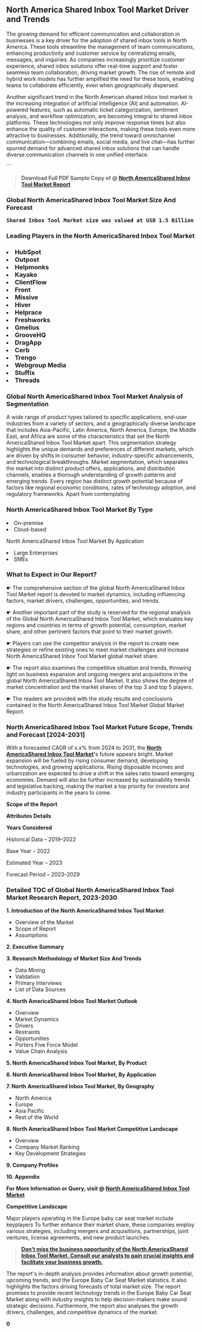 <p><h2>North America Shared Inbox Tool Market Driver and Trends</h2><p>The growing demand for efficient communication and collaboration in businesses is a key driver for the adoption of shared inbox tools in North America. These tools streamline the management of team communications, enhancing productivity and customer service by centralizing emails, messages, and inquiries. As companies increasingly prioritize customer experience, shared inbox solutions offer real-time support and foster seamless team collaboration, driving market growth. The rise of remote and hybrid work models has further amplified the need for these tools, enabling teams to collaborate efficiently, even when geographically dispersed.</p><p>Another significant trend in the North American shared inbox tool market is the increasing integration of artificial intelligence (AI) and automation. AI-powered features, such as automatic ticket categorization, sentiment analysis, and workflow optimization, are becoming integral to shared inbox platforms. These technologies not only improve response times but also enhance the quality of customer interactions, making these tools even more attractive to businesses. Additionally, the trend toward omnichannel communication—combining emails, social media, and live chat—has further spurred demand for advanced shared inbox solutions that can handle diverse communication channels in one unified interface.</p>```</p><blockquote id="" class=""><strong>Download Full PDF Sample Copy of @&nbsp;<a href="https://www.verifiedmarketreports.com/download-sample/?rid=304960&utm_source=GitHub-Jan&utm_medium=265" target="_blank">North AmericaShared Inbox Tool Market Report</a>&nbsp;&nbsp;</strong></blockquote><h3 id="" class=""><strong>Global&nbsp;North AmericaShared Inbox Tool Market Size And Forecast</strong></h3><pre class="reader-text-block__code-block"><strong>Shared Inbox Tool Market size was valued at USD 1.5 Billion in 2022 and is projected to reach USD 3.2 Billion by 2030, growing at a CAGR of 12.5% from 2024 to 2030.</strong></pre><h3 id="" class="">Leading Players in the&nbsp;North AmericaShared Inbox Tool Market</h3><h3 class=""></Li><Li>HubSpot</Li><Li> Outpost</Li><Li> Helpmonks</Li><Li> Kayako</Li><Li> ClientFlow</Li><Li> Front</Li><Li> Missive</Li><Li> Hiver</Li><Li> Helprace</Li><Li> Freshworks</Li><Li> Gmelius</Li><Li> GrooveHQ</Li><Li> DragApp</Li><Li> Cerb</Li><Li> Trengo</Li><Li> Webgroup Media</Li><Li> Stuffix</Li><Li> Threads</h3><h3 id="" class="">Global&nbsp;North AmericaShared Inbox Tool Market Analysis of Segmentation</h3><p id="" class="">A wide range of product types tailored to specific applications, end-user industries from a variety of sectors, and a geographically diverse landscape that includes Asia-Pacific, Latin America, North America, Europe, the Middle East, and Africa are some of the characteristics that set the North AmericaShared Inbox Tool Market apart. This segmentation strategy highlights the unique demands and preferences of different markets, which are driven by shifts in consumer behavior, industry-specific advancements, and technological breakthroughs. Market segmentation, which separates the market into distinct product offers, applications, and distribution channels, enables a thorough understanding of growth patterns and emerging trends. Every region has distinct growth potential because of factors like regional economic conditions, rates of technology adoption, and regulatory frameworks. Apart from contemplating</p><h3 id="" class="">North AmericaShared Inbox Tool Market&nbsp;By Type</h3><p></Li><Li>On-premise</Li><Li> Cloud-based</p><div class="" data-test-id=""><p>North AmericaShared Inbox Tool Market&nbsp;By Application</p></div><p class=""></Li><Li>Large Enterprises</Li><Li> SMEs</p><div class="" data-test-id=""><h3><span class="">What to Expect in Our Report?</span></h3></div><div class="" data-test-id=""><p><span class="">☛ The comprehensive section of the global North AmericaShared Inbox Tool Market report is devoted to market dynamics, including influencing factors, market drivers, challenges, opportunities, and trends.</span></p></div><div class="" data-test-id=""><p><span class="">☛ Another important part of the study is reserved for the regional analysis of the Global North AmericaShared Inbox Tool Market, which evaluates key regions and countries in terms of growth potential, consumption, market share, and other pertinent factors that point to their market growth.</span></p></div><div class="" data-test-id=""><p><span class="">☛ Players can use the competitor analysis in the report to create new strategies or refine existing ones to meet market challenges and increase North AmericaShared Inbox Tool Market global market share.</span></p></div><div class="" data-test-id=""><p><span class="">☛ The report also examines the competitive situation and trends, throwing light on business expansion and ongoing mergers and acquisitions in the global North AmericaShared Inbox Tool Market. It also shows the degree of market concentration and the market shares of the top 3 and top 5 players.</span></p></div><div class="" data-test-id=""><p><span class="">☛ The readers are provided with the study results and conclusions contained in the North AmericaShared Inbox Tool Market Global Market Report.</span></p></div><div class="" data-test-id=""><h3><span class="">North AmericaShared Inbox Tool Market Future Scope, Trends and Forecast [2024-2031]</span></h3></div><div class="" data-test-id=""><p><span class="">With a forecasted CAGR of x.x% from 2024 to 2031, the <strong><a href="https://www.verifiedmarketreports.com/download-sample/?rid=304960&utm_source=GitHub-Jan&utm_medium=265" target="_blank">North AmericaShared Inbox Tool Market</a>'</strong>s future appears bright. Market expansion will be fueled by rising consumer demand, developing technologies, and growing applications. Rising disposable incomes and urbanization are expected to drive a shift in the sales ratio toward emerging economies. Demand will also be further increased by sustainability trends and legislative backing, making the market a top priority for investors and industry participants in the years to come.</span></p><p id="ember66" class="ember-view reader-text-block__paragraph"><strong>Scope of the Report</strong></p><p id="ember67" class="ember-view reader-text-block__paragraph"><strong>Attributes Details</strong></p><p id="ember68" class="ember-view reader-text-block__paragraph"><strong>Years Considered</strong></p><p id="ember69" class="ember-view reader-text-block__paragraph">Historical Data &ndash; 2019&ndash;2022</p><p id="ember70" class="ember-view reader-text-block__paragraph">Base Year &ndash; 2022</p><p id="ember71" class="ember-view reader-text-block__paragraph">Estimated Year &ndash; 2023</p><p id="ember72" class="ember-view reader-text-block__paragraph">Forecast Period &ndash; 2023&ndash;2029</p></div><h3 id="" class="">Detailed TOC of Global North AmericaShared Inbox Tool Market Research Report, 2023-2030</h3><p id="" class=""><strong>1. Introduction of the North AmericaShared Inbox Tool Market</strong></p><ul><li>Overview of the Market</li><li>Scope of Report</li><li>Assumptions</li></ul><p id="" class=""><strong>2. Executive Summary</strong></p><p id="" class=""><strong>3. Research Methodology of Market Size And Trends</strong></p><ul><li>Data Mining</li><li>Validation</li><li>Primary Interviews</li><li>List of Data Sources</li></ul><p id="" class=""><strong>4. North AmericaShared Inbox Tool Market Outlook</strong></p><ul><li>Overview</li><li>Market Dynamics</li><li>Drivers</li><li>Restraints</li><li>Opportunities</li><li>Porters Five Force Model</li><li>Value Chain Analysis</li></ul><p id="" class=""><strong>5. North AmericaShared Inbox Tool Market, By Product</strong></p><p id="" class=""><strong>6. North AmericaShared Inbox Tool Market, By Application</strong></p><p id="" class=""><strong>7. North AmericaShared Inbox Tool Market, By Geography</strong></p><ul><li>North America</li><li>Europe</li><li>Asia Pacific</li><li>Rest of the World</li></ul><p id="" class=""><strong>8. North AmericaShared Inbox Tool Market Competitive Landscape</strong></p><ul><li>Overview</li><li>Company Market Ranking</li><li>Key Development Strategies</li></ul><p id="" class=""><strong>9. Company Profiles</strong></p><p id="" class=""><strong>10. Appendix</strong></p><p><strong>For More Information or Query, visit&nbsp;@ <a href="https://www.verifiedmarketreports.com/product/shared-inbox-tool-market/" target="_blank">North AmericaShared Inbox Tool Market</a></strong></p><p id="ember61" class="ember-view reader-text-block__paragraph"><strong>Competitive Landscape</strong></p><p id="ember62" class="ember-view reader-text-block__paragraph">Major players operating in the Europe baby car seat market include keyplayers To further enhance their market share, these companies employ various strategies, including mergers and acquisitions, partnerships, joint ventures, license agreements, and new product launches.</p><blockquote id="ember63" class="ember-view reader-text-block__blockquote"><strong><a href="https://www.verifiedmarketreports.com/download-sample/?rid=304960&utm_source=GitHub-Jan&utm_medium=265" target="_blank">Don&rsquo;t miss the business opportunity of the North AmericaShared Inbox Tool Market. Consult our analysts to gain crucial insights and facilitate your business growth.</a></strong></blockquote><p id="ember64" class="ember-view reader-text-block__paragraph">The report's in-depth analysis provides information about growth potential, upcoming trends, and the Europe Baby Car Seat Market statistics. It also highlights the factors driving forecasts of total market size. The report promises to provide recent technology trends in the Europe Baby Car Seat Market along with industry insights to help decision-makers make sound strategic decisions. Furthermore, the report also analyses the growth drivers, challenges, and competitive dynamics of the market.</p><p class="ember-view reader-text-block__paragraph"><strong>0</strong></p>
